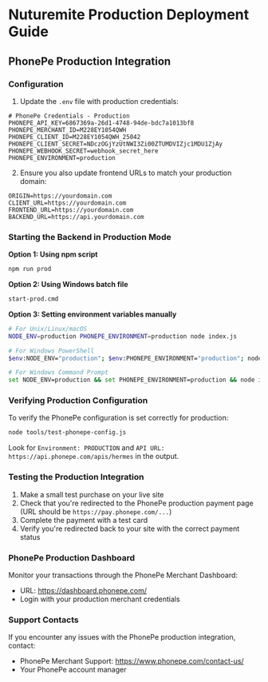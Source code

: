 # Nuturemite Production Deployment Guide

## PhonePe Production Integration

### Configuration

1. Update the `.env` file with production credentials:

```properties
# PhonePe Credentials - Production
PHONEPE_API_KEY=6867369a-26d1-4748-94de-bdc7a1013bf8
PHONEPE_MERCHANT_ID=M228EY1054QWH
PHONEPE_CLIENT_ID=M228EY1054QWH_25042
PHONEPE_CLIENT_SECRET=NDczOGjYzUtNWI3Zi00ZTUMDVIZjc1MDU1ZjAy
PHONEPE_WEBHOOK_SECRET=webhook_secret_here
PHONEPE_ENVIRONMENT=production
```

2. Ensure you also update frontend URLs to match your production domain:

```properties
ORIGIN=https://yourdomain.com
CLIENT_URL=https://yourdomain.com
FRONTEND_URL=https://yourdomain.com
BACKEND_URL=https://api.yourdomain.com
```

### Starting the Backend in Production Mode

**Option 1: Using npm script**
```bash
npm run prod
```

**Option 2: Using Windows batch file**
```bash
start-prod.cmd
```

**Option 3: Setting environment variables manually**
```bash
# For Unix/Linux/macOS
NODE_ENV=production PHONEPE_ENVIRONMENT=production node index.js

# For Windows PowerShell
$env:NODE_ENV="production"; $env:PHONEPE_ENVIRONMENT="production"; node index.js

# For Windows Command Prompt
set NODE_ENV=production && set PHONEPE_ENVIRONMENT=production && node index.js
```

### Verifying Production Configuration

To verify the PhonePe configuration is set correctly for production:

```bash
node tools/test-phonepe-config.js
```

Look for `Environment: PRODUCTION` and `API URL: https://api.phonepe.com/apis/hermes` in the output.

### Testing the Production Integration

1. Make a small test purchase on your live site
2. Check that you're redirected to the PhonePe production payment page (URL should be `https://pay.phonepe.com/...`)
3. Complete the payment with a test card
4. Verify you're redirected back to your site with the correct payment status

### PhonePe Production Dashboard

Monitor your transactions through the PhonePe Merchant Dashboard:
- URL: https://dashboard.phonepe.com/
- Login with your production merchant credentials

### Support Contacts

If you encounter any issues with the PhonePe production integration, contact:
- PhonePe Merchant Support: https://www.phonepe.com/contact-us/
- Your PhonePe account manager
